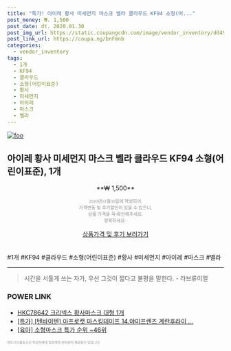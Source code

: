 ```yaml
--- 
title: "특가! 아이레 황사 미세먼지 마스크 벨라 클라우드 KF94 소형(어..." 
post_money: ₩. 1,500 
post_date: dt. 2020.01.30 
post_img_url: https://static.coupangcdn.com/image/vendor_inventory/dd49/45f60d097b347ec6d72b640527066ea70d1d11e19026cb5c0e21ad8aa844.jpg 
post_link_url: https://coupa.ng/bnFmnb 
categories: 
  - vendor_inventory 
tags: 
  - 1개 
  - KF94 
  - 클라우드 
  - 소형(어린이표준) 
  - 황사 
  - 미세먼지 
  - 아이레 
  - 마스크 
  - 벨라 
--- 
```

[![foo](https://static.coupangcdn.com/image/vendor_inventory/dd49/45f60d097b347ec6d72b640527066ea70d1d11e19026cb5c0e21ad8aa844.jpg)](https://coupa.ng/bnFmnb) 

## 아이레 황사 미세먼지 마스크 벨라 클라우드 KF94 소형(어린이표준), 1개 
<p style="text-align: center;">**₩ 1,500**</p> 
<p style="text-align: center;"><span style="color: #898c8f; font-family: Georgia,Times,serif; font-size: 0.75em;">2020년01월30일에 작성되어, <br>가격변동 및 추가할인이 있을 수 있으니,<br> 상품 가격을 꼭!확인해주세요.<br>행복하세요~</span> 
</p>	 
<div markdown="0" style="text-align: center;"><a href="https://coupa.ng/bnFmnb" class="btn btn--success">상품가격 및 후기 보러가기</a></div> 
<br><br> 
  #1개 #KF94 #클라우드 #소형(어린이표준) #황사 #미세먼지 #아이레 #마스크 #벨라 
<hr> 

> 시간을 서툴게 쓰는 자가, 우선 그것이 짧다고 불평을 말한다. - 라브류이엘 


### POWER LINK

* <a href="https://blog.naver.com/fasyy4321/221789672961" target="_blank">HKC78642 크리넥스 황사마스크 대형 1개</a>
* <a href="https://blog.naver.com/santokki14/221790517091" target="_blank">[특가] [텐바이텐] 아프로캣 마스킹테이프 14.야미프렌즈 계란후라이 ...</a>
* <a href="https://blog.naver.com/sakai111/221788712879" target="_blank"> [육아] 소형마스크 특가 순위 ~46위</a>

<span style="color: #898c8f; font-family: Georgia,Times,serif; font-size: 0.55em;">파트너스활동으로 작성자에게 일정액의 커미션이 제공될수 있습니다.</span> 
